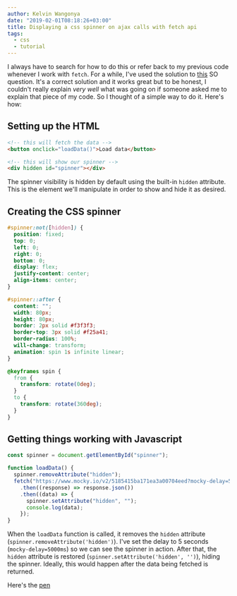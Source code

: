 ```yaml
---
author: Kelvin Wangonya
date: "2019-02-01T08:18:26+03:00"
title: Displaying a css spinner on ajax calls with fetch api
tags:
  - css
  - tutorial
---
```


I always have to search for how to do this or refer back to my previous
code whenever I work with `fetch`. For a while, I\'ve used
the solution to
[this](https://stackoverflow.com/questions/43792026/display-spinner-during-ajax-call-when-using-fetch-api)
SO question. It\'s a correct solution and it works great but to be
honest, I couldn\'t really explain _very well_ what was going on if
someone asked me to explain that piece of my code. So I thought of a
simple way to do it. Here\'s how:

## Setting up the HTML

```html
<!-- this will fetch the data -->
<button onclick="loadData()">Load data</button>

<!-- this will show our spinner -->
<div hidden id="spinner"></div>
```

The spinner visibility is hidden by default using the built-in
`hidden` attribute. This is the element we\'ll manipulate in
order to show and hide it as desired.

## Creating the CSS spinner

```css
#spinner:not([hidden]) {
  position: fixed;
  top: 0;
  left: 0;
  right: 0;
  bottom: 0;
  display: flex;
  justify-content: center;
  align-items: center;
}

#spinner::after {
  content: "";
  width: 80px;
  height: 80px;
  border: 2px solid #f3f3f3;
  border-top: 3px solid #f25a41;
  border-radius: 100%;
  will-change: transform;
  animation: spin 1s infinite linear;
}

@keyframes spin {
  from {
    transform: rotate(0deg);
  }
  to {
    transform: rotate(360deg);
  }
}
```

## Getting things working with Javascript

```javascript
const spinner = document.getElementById("spinner");

function loadData() {
  spinner.removeAttribute("hidden");
  fetch("https://www.mocky.io/v2/5185415ba171ea3a00704eed?mocky-delay=5000ms")
    .then((response) => response.json())
    .then((data) => {
      spinner.setAttribute("hidden", "");
      console.log(data);
    });
}
```

When the `loadData` function is called, it removes the
`hidden` attribute
(`spinner.removeAttribute('hidden')`). I\'ve set the delay to
5 seconds (`mocky-delay=5000ms`) so we can see the spinner in
action. After that, the `hidden` attribute is restored
(`spinner.setAttribute('hidden', '')`), hiding the spinner.
Ideally, this would happen after the data being fetched is returned.

Here\'s the [pen](https://codepen.io/wang0nya/pen/bzwQPr)
